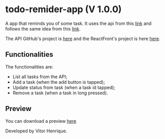 # todo-remider-app (V 1.0.0)
A app that reminds you of some task. It uses the api from this [link](https://todo-esig.herokuapp.com/api/v1/task) and follows the same idea from this [link](https://5e263f0458023c000862b4bc--jovial-hodgkin-7cfb63.netlify.com/).

The API GitHub's project is [here](https://github.com/vitorhenriquec/todo) and the ReactFront's project is here [here](https://github.com/vitorhenriquec/todo-react).

## Functionalities

The functionalities are:
- List all tasks from the API;
- Add a task (when the add button is tapped);
- Update status from task (when a task id tapped);
- Remove a task (when a task in long pressed).


## Preview
You can download a preview [here](https://drive.google.com/file/d/1juEMYpI_iP5gI5RPGxb0wMH9b8YAcSpc/view?usp=sharing)

Developed by Vitor Henrique.

